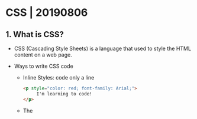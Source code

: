 # CSS | 20190806

## 1.  What is CSS?

- CSS (Cascading Style Sheets) is a language that used to style the HTML content on a web page.

- Ways to write CSS code

  - Inline Styles: code only a line

    ```html
    <p style="color: red; font-family: Arial;">
         I'm learning to code!
    </p>
    ```

  - The <style> Tag: code multiple lines that are same elements

    ```html
    <head>
        <style>
            p {
                color: red;
                font-size: 20px;
            }
        </style>
    </head>
    ```

  - The .css file: craeting a CSS file by using the .css file name extension

    ```html
    <link href="path to the CSS file" type="text/css" rel="stylesheet">
    ```

## 2. SELECTORS

### 1) Tag Name

- select HTML elements by using an element's tag name

- ```css
  p {
  
  }
  h1 {
  
  }
  ```

### 2) Class Name

- Select HTML elements by using an class attribute (must put '.' before class name)

- ```css
  .class_name {
  
  }
  .another_class_name {
  
  }
  ```

- Adding several class name

  - possible to add more than one class name to an HTML element's class attribute

  - ```html
    <h1 class="green bold"> </h1>
    ```

  - **Classes are meant to be reused over many elements.** 

  - can recognize each class by separating them with a space

### 3) ID Name

- Select HTML elements by using their id attribute (must put "#" before id name)

- **ID is meant to style only one element.**

- ```css
  #large-title {
  
  }
  ```

### 4) Specificity & Overriding

- Specificity is the order by which the browser decides which CSS styles will be displayed. Using the lowest degree of specificity at the first, it would be easy to override.
- IDs are the most specific selector in CSS. The only way to override an ID is to add another ID with additional styling.
- Class is more specific than the tag selector.
- Should be in order of tag, class, ID
- Adding more than one tag, class, or ID to a CSS selector increases the specificity of the CSS selector

### 5) Chaining Selectors

- Possible to require an HTML element to have two or more selectors

- ```css
  h1.special {
  
  }
  ```

- The code above would select only the h1 elements that have a class of special.

### 6) Selecting Nested Elements

- Possible to select elements that are nested within other HTML elements

- ```html
  <ul class="main-list">
      <li>...</li>
      <li>...</li>
      <li>...</li>
  </ul>
  ```

- ```css
  .main-list li {
  
  }
  ```

- The code above would select `.main-list` element and li elements that are nested in `.main-list` element.

### 7) Important

- `!important` is even more specific than IDs.
- `!important` is placed behind style attribute.
- It will override any style no matter how specific it is.
- It is not recommended to use; except in a very specific case.

### 8) Multiple Selectors

- Add CSS styles to multiple CSS selectors all at once

- ```css
  h1,
  .menu {
  	font-family: Georgia;
  }
  ```

  

## 3. CSS Visual Rules

- CSS structure: 
  - CSS declarations consist of a property and a value.
  - The property and value are separated by a colon `:`.
  - A semicolon`;` should always be used at the end of a declaration.
  - 